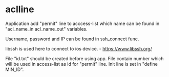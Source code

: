# aclline

Application add "permit" line to acccess-list which name can be found in "acl_name_in  acl_name_out" variables.

Username, password and IP can be found in ssh_connect func.

libssh is used here to connect to ios device.  - https://www.libssh.org/

File "id.txt" should be created before using app. File contain number which will be used in access-list as id for "permit" line. Init line is set in "define MIN_ID".